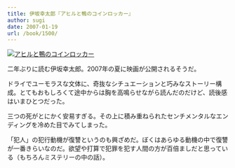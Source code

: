 ```yaml
---
title: 伊坂幸太郎『アヒルと鴨のコインロッカー』
author: sugi
date: 2007-01-19
url: /book/1500/
---
```

<a href="http://www.amazon.co.jp/exec/obidos/ASIN/4488464017/chezsugi-22/ref=nosim/" name="amazletlink" target="_blank"><img src="http://i0.wp.com/ec2.images-amazon.com/images/I/41GVO9IaxHL.SL160.jpg?w=660" alt="アヒルと鴨のコインロッカー" class="alignleft" data-recalc-dims="1" /></a>

二年ぶりに読む伊坂幸太郎。2007年の夏に映画が公開されるそうだ。

ドライでユーモラスな文体に、奇抜なシチュエーションと巧みなストーリー構成。とてもおもしろくて途中からは胸を高鳴らせながら読んだのだけど、読後感はいまひとつだった。

三つの死がとにかく安易すぎる。その上に積み重ねられたセンチメンタルなエンディングを冷めた目でみてしまった。

「犯人」の犯行動機が復讐というのも興ざめだ。ぼくはあらゆる動機の中で復讐が一番きらいなのだ。欲望や打算で犯罪を犯す人間の方が百倍ましだと思っている（もちろんミステリーの中の話）。

